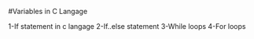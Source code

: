 #Variables in C Langage 

1-If statement in c langage 
2-If..else statement 
3-While loops
4-For loops
